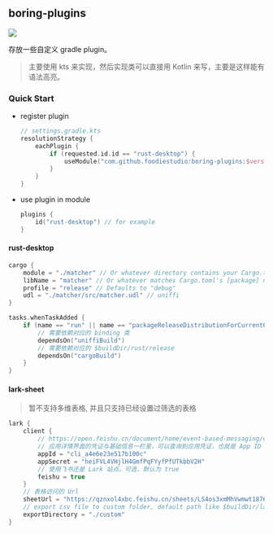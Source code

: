## boring-plugins
[![](https://jitpack.io/v/foodiestudio/boring-plugins.svg)](https://jitpack.io/#foodiestudio/boring-plugins)

存放一些自定义 gradle plugin。

> 主要使用 kts 来实现，然后实现类可以直接用 Kotlin 来写，主要是这样能有语法高亮。

### Quick Start

- register plugin
    ```kotlin
    // settings.gradle.kts
    resolutionStrategy {
        eachPlugin {
            if (requested.id.id == "rust-desktop") {
                useModule("com.github.foodiestudio:boring-plugins:$version")
            }
        }
    }
    ```
- use plugin in module
  ```kotlin
  plugins {
      id("rust-desktop") // for example
  }
  ```

#### rust-desktop
```kotlin
cargo {
    module = "./matcher" // Or whatever directory contains your Cargo.toml
    libName = "matcher" // Or whatever matches Cargo.toml's [package] name.
    profile = "release" // Defaults to "debug"
    udl = "./matcher/src/matcher.udl" // uniffi
}

tasks.whenTaskAdded {
    if (name == "run" || name == "packageReleaseDistributionForCurrentOS") {
        // 需要依赖对应的 binding 类
        dependsOn("uniffiBuild")
        // 需要依赖对应的 $buildDir/rust/release
        dependsOn("cargoBuild")
    }
}
```

#### lark-sheet
> 暂不支持多维表格, 并且只支持已经设置过筛选的表格

```kotlin
lark {
    client {
        // https://open.feishu.cn/document/home/event-based-messaging/create-app-request-permission
        // 应用详情界面的凭证与基础信息一栏里，可以查询到应用凭证，也就是 App ID 和 App Secret
        appId = "cli_a4e6e23e517b100c"
        appSecret = "heiFVL4VHjlH4GmfPqFYyfPfUTkbbV2H"
        // 使用飞书还是 Lark 站点，可选，默认为 true
        feishu = true
    }
    // 表格访问的 Url
    sheetUrl = "https://qznxol4xbc.feishu.cn/sheets/LS4os3xmMhVwmwt1876cJb4Xn5f?sheet=9d44da"
    // export csv file to custom folder, default path like $buildDir/lark-sheet/LS4os3xmMhVwmwt1876cJb4Xn5f/9d44da/output.csv
    exportDirectory = "./custom"
}
```